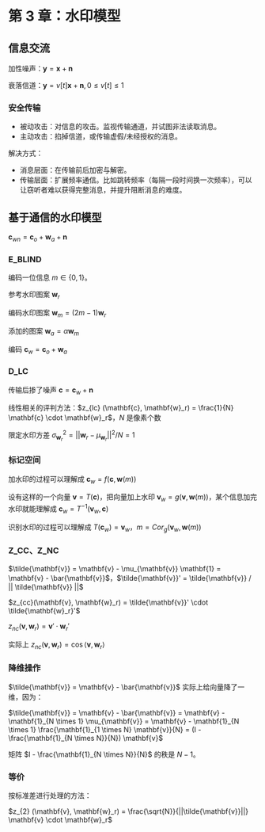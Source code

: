 # 第 3 章：水印模型

## 信息交流

加性噪声：$\mathbf{y} = \mathbf{x} + \mathbf{n}$

衰落信道：$\mathbf{y} = v[t] \mathbf{x} + \mathbf{n}, 0 \leq v[t] \leq 1$

### 安全传输

- 被动攻击：对信息的攻击。监视传输通道，并试图非法读取消息。
- 主动攻击：掐掉信道，或传输虚假/未经授权的消息。

解决方式：

- 消息层面：在传输前后加密与解密。
- 传输层面：扩展频率通信。比如跳转频率（每隔一段时间换一次频率），可以让窃听者难以获得完整消息，并提升阻断消息的难度。

## 基于通信的水印模型

$\mathbf{c}_{wn} = \mathbf{c}_o + \mathbf{w}_a + \mathbf{n}$

### E_BLIND

编码一位信息 $m \in \{0, 1\}$。

参考水印图案 $\mathbf{w}_r$

编码水印图案 $\mathbf{w}_m = (2 m - 1) \mathbf{w}_r$

添加的图案 $\mathbf{w}_a = \alpha \mathbf{w}_m$

编码 $\mathbf{c}_w = \mathbf{c}_o + \mathbf{w}_a$

### D_LC

传输后掺了噪声 $\mathbf{c} = \mathbf{c}_w + \mathbf{n}$

线性相关的评判方法：$z_{lc} (\mathbf{c}, \mathbf{w}_r) = \frac{1}{N} \mathbf{c} \cdot \mathbf{w}_r$，$N$ 是像素个数

限定水印方差 $\sigma_{\mathbf{w}_r}^2 = || \mathbf{w}_r - \mu_{\mathbf{w}_r} ||^2 / N = 1$

### 标记空间

加水印的过程可以理解成 $\mathbf{c}_w = f(\mathbf{c}, \mathbf{w}(m))$

设有这样的一个向量 $\mathbf{v} = T(\mathbf{c})$，把向量加上水印 $\mathbf{v}_w = g(\mathbf{v}, \mathbf{w}(m))$，某个信息加完水印就能理解成 $\mathbf{c}_w = T^{-1}(\mathbf{v}_w, \mathbf{c})$

识别水印的过程可以理解成 $T(\mathbf{c}_w) = \mathbf{v}_w$，$m = Cor_g (\mathbf{v}_w, \mathbf{w}(m))$

### Z_CC、Z_NC

$\tilde{\mathbf{v}} = \mathbf{v} - \mu_{\mathbf{v}} \mathbf{1} = \mathbf{v} - \bar{\mathbf{v}}$，$\tilde{\mathbf{v}}' = \tilde{\mathbf{v}} / || \tilde{\mathbf{v}} ||$

$z_{cc}(\mathbf{v}, \mathbf{w}_r) = \tilde{\mathbf{v}}' \cdot \tilde{\mathbf{w}_r}'$

$z_{nc}(\mathbf{v}, \mathbf{w}_r) = \mathbf{v}' \cdot \mathbf{w}_r'$

实际上 $z_{nc}(\mathbf{v}, \mathbf{w}_r) = \cos \langle \mathbf{v}, \mathbf{w}_r \rangle$

### 降维操作

$\tilde{\mathbf{v}} = \mathbf{v} - \bar{\mathbf{v}}$ 实际上给向量降了一维，因为：

$\tilde{\mathbf{v}} = \mathbf{v} - \bar{\mathbf{v}} = \mathbf{v} - \mathbf{1}_{N \times 1} \mu_{\mathbf{v}} = \mathbf{v} - \mathbf{1}_{N \times 1} \frac{\mathbf{1}_{1 \times N} \mathbf{v}}{N} = (I - \frac{\mathbf{1}_{N \times N}}{N}) \mathbf{v}$

矩阵 $I - \frac{\mathbf{1}_{N \times N}}{N}$ 的秩是 $N - 1$。

### 等价

按标准差进行处理的方法：

$z_{2} (\mathbf{v}, \mathbf{w}_r) = \frac{\sqrt{N}}{||\tilde{\mathbf{v}}||} \mathbf{v} \cdot \mathbf{w}_r$
